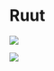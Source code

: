 # Ruut

<a href = "[https://s8.gifyu.com/images/Screenshot_1654429998.png](https://s11.gifyu.com/images/SgKOk.png)" target = "_blank"> <img src = "[https://s8.gifyu.com/images/Screenshot_1654429998.png](https://s11.gifyu.com/images/SgKOk.png)" /> </a>

<a href = "https://s8.gifyu.com/images/Screenshot_1654430011.png" target = "_blank"> <img src = "https://s8.gifyu.com/images/Screenshot_1654430011.png" /> </a>

